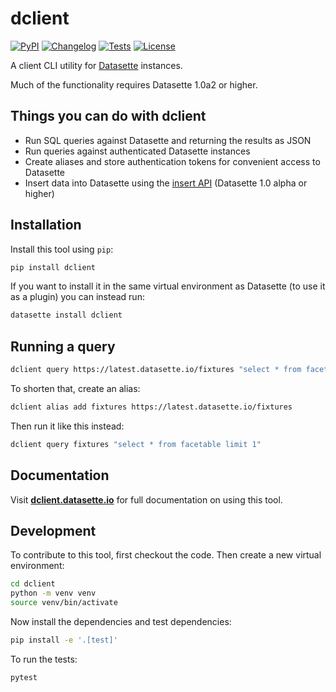 # dclient

[![PyPI](https://img.shields.io/pypi/v/dclient.svg)](https://pypi.org/project/dclient/)
[![Changelog](https://img.shields.io/github/v/release/simonw/dclient?include_prereleases&label=changelog)](https://github.com/simonw/dclient/releases)
[![Tests](https://github.com/simonw/dclient/workflows/Test/badge.svg)](https://github.com/simonw/dclient/actions?query=workflow%3ATest)
[![License](https://img.shields.io/badge/license-Apache%202.0-blue.svg)](https://github.com/simonw/dclient/blob/master/LICENSE)

A client CLI utility for [Datasette](https://datasette.io/) instances.

Much of the functionality requires Datasette 1.0a2 or higher.

## Things you can do with dclient

- Run SQL queries against Datasette and returning the results as JSON
- Run queries against authenticated Datasette instances
- Create aliases and store authentication tokens for convenient access to Datasette
- Insert data into Datasette using the [insert API](https://docs.datasette.io/en/latest/json_api.html#the-json-write-api) (Datasette 1.0 alpha or higher)

## Installation

Install this tool using `pip`:
```bash
pip install dclient
```
If you want to install it in the same virtual environment as Datasette (to use it as a plugin) you can instead run:
```bash
datasette install dclient
```
## Running a query

```bash
dclient query https://latest.datasette.io/fixtures "select * from facetable limit 1"
```
To shorten that, create an alias:
```bash
dclient alias add fixtures https://latest.datasette.io/fixtures
```
Then run it like this instead:
```bash
dclient query fixtures "select * from facetable limit 1"
```
## Documentation

Visit **[dclient.datasette.io](https://dclient.datasette.io)** for full documentation on using this tool.

## Development

To contribute to this tool, first checkout the code. Then create a new virtual environment:
```bash
cd dclient
python -m venv venv
source venv/bin/activate
```
Now install the dependencies and test dependencies:
```bash
pip install -e '.[test]'
```
To run the tests:
```bash
pytest
```
